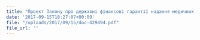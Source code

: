 ```yaml
---
title: "Проект Закону про державні фінансові гарантії надання медичних послуг та лікарських засобів"
date: '2017-09-15T18:27:07+00:00'
file: "/uploads/2017/09/15/doc-429494.pdf"
file_url: ''
---
```

